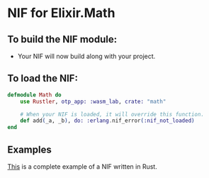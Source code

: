 # NIF for Elixir.Math

## To build the NIF module:

- Your NIF will now build along with your project.

## To load the NIF:

```elixir
defmodule Math do
    use Rustler, otp_app: :wasm_lab, crate: "math"

    # When your NIF is loaded, it will override this function.
    def add(_a, _b), do: :erlang.nif_error(:nif_not_loaded)
end
```

## Examples

[This](https://github.com/hansihe/NifIo) is a complete example of a NIF written in Rust.
